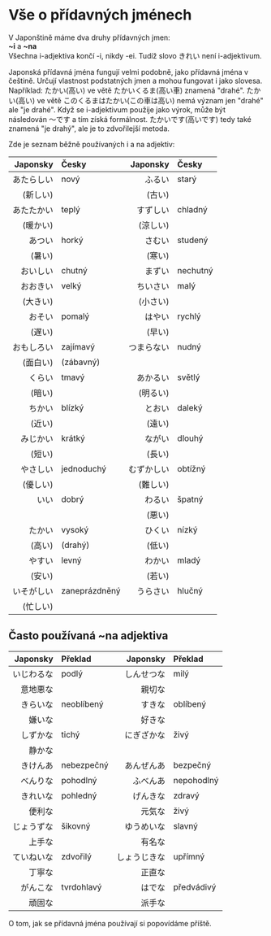 Vše o přídavných jménech
========================

V Japonštině máme dva druhy přídavných jmen:  
**~i** a **~na**  
Všechna i-adjektiva končí -i, nikdy -ei. Tudíž slovo きれい není i-adjektivum.

Japonská přídavná jména fungují velmi podobně, jako přídavná jména v češtině.
Určují vlastnost podstatných jmen a mohou fungovat i jako slovesa.  
Například: たかい(高い) ve větě たかいくるま(高い車) znamená "drahé".
たかい(高い) ve větě このくるまはたかい(この車は高い) nemá význam jen
"drahé" ale "je drahé". Když se i-adjektivum použije jako výrok, může být
následován ～です a tím získá formálnost. たかいです(高いです) tedy také
znamená "je drahý", ale je to zdvořilejší metoda.

Zde je seznam běžně používaných i a na adjektiv:

<!-- :Tab/| -->

| Japonsky   | Česky         | Japonsky   | Česky    |
| ---------: | :------------ | ---------: | :------- |
| あたらしい | nový          | ふるい     | starý    |
| (新しい)   |               | (古い)     |          |
| あたたかい | teplý         | すずしい   | chladný  |
| (暖かい)   |               | (涼しい)   |          |
| あつい     | horký         | さむい     | studený  |
| (暑い)     |               | (寒い)     |          |
| おいしい   | chutný        | まずい     | nechutný |
| おおきい   | velký         | ちいさい   | malý     |
| (大きい)   |               | (小さい)   |          |
| おそい     | pomalý        | はやい     | rychlý   |
| (遅い)     |               | (早い)     |          |
| おもしろい | zajímavý      | つまらない | nudný    |
| (面白い)   | (zábavný)     |            |          |
| くらい     | tmavý         | あかるい   | světlý   |
| (暗い)     |               | (明るい)   |          |
| ちかい     | blízký        | とおい     | daleký   |
| (近い)     |               | (遠い)     |          |
| みじかい   | krátký        | ながい     | dlouhý   |
| (短い)     |               | (長い)     |          |
| やさしい   | jednoduchý    | むずかしい | obtížný  |
| (優しい)   |               | (難しい)   |          |
| いい       | dobrý         | わるい     | špatný   |
|            |               | (悪い)     |          |
| たかい     | vysoký        | ひくい     | nízký    |
| (高い)     | (drahý)       | (低い)     |          |
| やすい     | levný         | わかい     | mladý    |
| (安い)     |               | (若い)     |          |
| いそがしい | zaneprázdněný | うらさい   | hlučný   |
| (忙しい)   |               |            |          |


Často používaná ~na adjektiva 
------------------------------

| Japonsky   | Překlad    | Japonsky     | Překlad    |
| ---------: | :--------- | -----------: | :--------- |
| いじわるな | podlý      | しんせつな   | milý       |
| 意地悪な   |            | 親切な       |            |
| きらいな   | neoblíbený | すきな       | oblíbený   |
| 嫌いな     |            | 好きな       |            |
| しずかな   | tichý      | にぎざかな   | živý       |
| 静かな     |            |              |            |
| きけんあ   | nebezpečný | あんぜんあ   | bezpečný   |
| べんりな   | pohodlný   | ふべんあ     | nepohodlný |
| きれいな   | pohledný   | げんきな     | zdravý     |
| 便利な     |            | 元気な       | živý       |
| じょうずな | šikovný    | ゆうめいな   | slavný     |
| 上手な     |            | 有名な       |            |
| ていねいな | zdvořilý   | しょうじきな | upřímný    |
| 丁寧な     |            | 正直な       |            |
| がんこな   | tvrdohlavý | はでな       | předvádivý |
| 頑固な     |            | 派手な       |            |

O tom, jak se přídavná jména používají si popovídáme příště.
